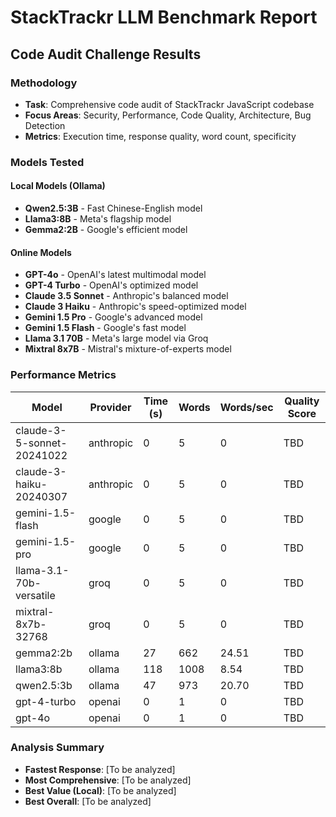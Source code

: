 # StackTrackr LLM Benchmark Report

## Code Audit Challenge Results

### Methodology

- **Task**: Comprehensive code audit of StackTrackr JavaScript codebase
- **Focus Areas**: Security, Performance, Code Quality, Architecture, Bug Detection
- **Metrics**: Execution time, response quality, word count, specificity

### Models Tested

#### Local Models (Ollama)

- **Qwen2.5:3B** - Fast Chinese-English model
- **Llama3:8B** - Meta's flagship model
- **Gemma2:2B** - Google's efficient model

#### Online Models

- **GPT-4o** - OpenAI's latest multimodal model
- **GPT-4 Turbo** - OpenAI's optimized model
- **Claude 3.5 Sonnet** - Anthropic's balanced model
- **Claude 3 Haiku** - Anthropic's speed-optimized model
- **Gemini 1.5 Pro** - Google's advanced model
- **Gemini 1.5 Flash** - Google's fast model
- **Llama 3.1 70B** - Meta's large model via Groq
- **Mixtral 8x7B** - Mistral's mixture-of-experts model

### Performance Metrics

| Model | Provider | Time (s) | Words | Words/sec | Quality Score |
|-------|----------|----------|--------|-----------|---------------|
| claude-3-5-sonnet-20241022 | anthropic | 0 | 5 | 0 | TBD |
| claude-3-haiku-20240307 | anthropic | 0 | 5 | 0 | TBD |
| gemini-1.5-flash | google | 0 | 5 | 0 | TBD |
| gemini-1.5-pro | google | 0 | 5 | 0 | TBD |
| llama-3.1-70b-versatile | groq | 0 | 5 | 0 | TBD |
| mixtral-8x7b-32768 | groq | 0 | 5 | 0 | TBD |
| gemma2:2b | ollama | 27 | 662 | 24.51 | TBD |
| llama3:8b | ollama | 118 | 1008 | 8.54 | TBD |
| qwen2.5:3b | ollama | 47 | 973 | 20.70 | TBD |
| gpt-4-turbo | openai | 0 | 1 | 0 | TBD |
| gpt-4o | openai | 0 | 1 | 0 | TBD |

### Analysis Summary

- **Fastest Response**: [To be analyzed]
- **Most Comprehensive**: [To be analyzed]
- **Best Value (Local)**: [To be analyzed]
- **Best Overall**: [To be analyzed]
